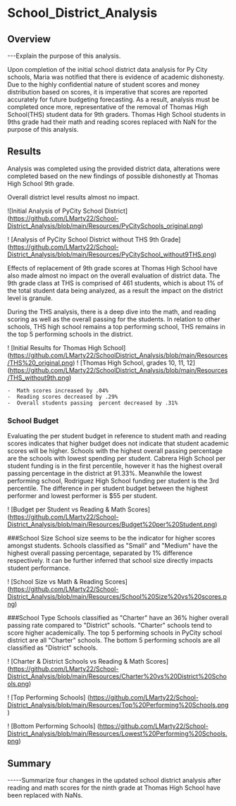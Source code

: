 # School_District_Analysis

## Overview 

---Explain the purpose of this analysis.

Upon completion of the initial school district data analysis for Py City schools, Maria was notified that there is evidence of academic dishonesty. Due to the highly confidential nature of student scores and money distribution based on scores, it is imperative that scores are reported accurately for future budgeting forecasting. As a result, analysis must be completed once more, representative of the removal of Thomas High School(THS) student data for 9th graders. Thomas High School students in 9ths grade had their math and reading scores replaced with NaN for the purpose of this analysis. 



## Results

Analysis was completed using the provided district data, alterations were completed based on the new findings of possible dishonestly at Thomas High School 9th grade. 

Overall district level results almost no impact. 

![Initial Analysis of PyCity School District] (https://github.com/LMarty22/School-District_Analysis/blob/main/Resources/PyCitySchools_original.png)

! [Analysis of PyCity School District without THS 9th Grade] (https://github.com/LMarty22/School-District_Analysis/blob/main/Resources/PyCitySchool_without9THS.png)


Effects of replacement of 9th grade scores at Thomas High School have also made almost no impact on the overall evaluation of district data. The 9th grade class at THS is comprised of 461 students, which is about 1% of the total student data being analyzed, as a result the impact on the district level is granule.

	
During the THS analysis, there is a deep dive into the math, and reading scoring as well as the overall passing for the students. In relation to other schools, THS high school remains a top performing school, THS remains in the top 5 performing schools in the district. 

! [Initial Results for Thomas High School] (https://github.com/LMarty22/SchoolDistrict_Analysis/blob/main/Resources/THS%20_original.png)
! [Thomas High School, grades 10, 11, 12] (https://github.com/LMarty22/SchoolDistrict_Analysis/blob/main/Resources/THS_without9th.png)

	-  Math scores increased by .04%
	-  Reading scores decreased by .29%
	-  Overall students passing  percent decreased by .31%



### School Budget 
Evaluating the per student budget in reference to student math and reading scores indicates that higher budget does not indicate that student academic scores will be higher. Schools with the highest overall passing percentage are the schools with lowest spending per student. Cabrera High School per student funding is in the first percentile, however it has the highest overall passing percentage in the district at 91.33%. Meanwhile the lowest performing school, Rodriguez High School funding per student is the 3rd percentile. The difference in per student budget between the highest performer and lowest performer is $55 per student. 

! [Budget per Student vs Reading & Math Scores] (https://github.com/LMarty22/School-District_Analysis/blob/main/Resources/Budget%20per%20Student.png)


###School Size
School size seems to be the indicator for higher scores amongst students. Schools classified as "Small" and "Medium" have the highest overall passing percentage, separated by 1% difference respectively. It can be further inferred that school size directly impacts student performance. 

! [School Size vs Math & Reading Scores] (https://github.com/LMarty22/School-District_Analysis/blob/main/Resources/School%20Size%20vs%20scores.png)


###School Type
Schools classified as "Charter" have an 36% higher overall passing rate compared to "District" schools. "Charter" schools tend to score higher academically. The top 5 performing schools in PyCity school district are all "Charter" schools. The bottom 5 performing schools are all classified as "District" schools.

! [Charter & District Schools vs Reading & Math Scores] (https://github.com/LMarty22/School-District_Analysis/blob/main/Resources/Charter%20vs%20District%20Schools.png)

! [Top Performing Schools] (https://github.com/LMarty22/School-District_Analysis/blob/main/Resources/Top%20Performing%20Schools.png)

! [Bottom Performing Schools] (https://github.com/LMarty22/School-District_Analysis/blob/main/Resources/Lowest%20Performing%20Schools.png)



  
## Summary

-----Summarize four changes in the updated school district analysis after reading and math scores for the ninth grade at Thomas High School have been replaced with NaNs.



